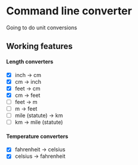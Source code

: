 # Command line converter
Going to do unit conversions

## Working features

#### Length converters
- [x] inch -> cm
- [x] cm -> inch
- [x] feet -> cm
- [x] cm -> feet
- [ ] feet -> m
- [ ] m -> feet
- [ ] mile (statute) -> km
- [ ] km -> mile (statute)

#### Temperature converters
- [x] fahrenheit -> celsius
- [x] celsius -> fahrenheit
